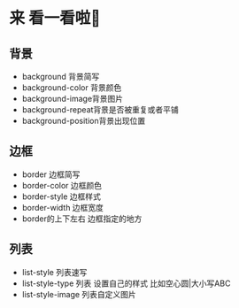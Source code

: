 # 来 看一看啦:boxing_glove:

## 背景

- background 背景简写
- background-color 背景颜色
- background-image背景图片
- background-repeat背景是否被重复或者平铺
- background-position背景出现位置

## 边框

- border 边框简写
- border-color 边框颜色
- border-style 边框样式
- border-width 边框宽度
- border的上下左右 边框指定的地方

## 列表

- list-style 列表速写
- list-style-type 列表 设置自己的样式 比如空心圆|大小写ABC
- list-style-image 列表自定义图片



